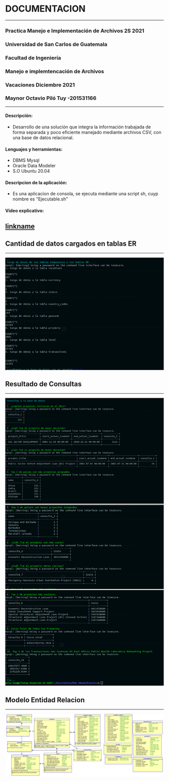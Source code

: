 # **DOCUMENTACION** 
---
### Practica Manejo e Implementación de Archivos 2S 2021
### Universidad de San Carlos de Guatemala
### Facultad de Ingeniería 
### Manejo e implemtencación de Archivos
### Vacaciones Diciembre 2021
### Maynor Octavio Piló Tuy -201531166
---


#### Descripción:
* Desarrollo de una solución que integra la información trabajada de forma separada y poco eficiente manejado mediante archivos CSV, con una base de datos relacional. 

#### Lenguajes y herramientas:
* DBMS Mysql 
* Oracle Data Modeler
* S.O Ubuntu 20.04

#### Descripcion de la aplicación:
* Es una aplicacion de consola, se ejecuta mediante una script sh, cuyp nombre es "Ejecutable.sh"

#### Video explicativo:
[linkname](https://youtu.be/yfDkuHSHSWk)
--- 
## Cantidad de datos cargados en tablas ER
---
![datostablasEr](https://github.com/Mocta-996/MIA_Diciembre_2021/blob/dbc25a77c50103d7d4c05033a41b3cabfb93ad87/Practica/scr1.png)
## Resultado de Consultas
---
![resultadoconsultas](https://github.com/Mocta-996/MIA_Diciembre_2021/blob/dbc25a77c50103d7d4c05033a41b3cabfb93ad87/Practica/src2.png)
![resultadoconsultas](https://github.com/Mocta-996/MIA_Diciembre_2021/blob/dbc25a77c50103d7d4c05033a41b3cabfb93ad87/Practica/src3.png)
![resultadoconsultas](https://github.com/Mocta-996/MIA_Diciembre_2021/blob/dbc25a77c50103d7d4c05033a41b3cabfb93ad87/Practica/src4.png)

## Modelo Entidad Relacion
---
![Generado con Oracle Data Modeler](https://github.com/Mocta-996/MIA_Diciembre_2021/blob/0b5bf1de01b091de0f4cb8ecb994a042fdb0ddff/Practica/ModeloER.png)



